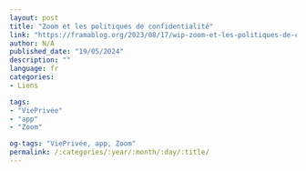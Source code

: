 ```yaml
---
layout: post
title: "Zoom et les politiques de confidentialité"
link: "https://framablog.org/2023/08/17/wip-zoom-et-les-politiques-de-confidentialite"
author: N/A
published_date: "19/05/2024"
description: ""
language: fr
categories:
- Liens

tags:
- "ViePrivée"
- "app"
- "Zoom"

og-tags: "ViePrivée, app, Zoom"
permalink: /:categories/:year/:month/:day/:title/
---
```

